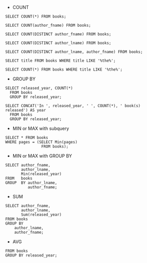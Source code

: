 - COUNT

`SELECT COUNT(*) FROM books;`

`SELECT COUNT(author_fname) FROM books;`

`SELECT COUNT(DISTINCT author_fname) FROM books;`

`SELECT COUNT(DISTINCT author_lname) FROM books;`

`SELECT COUNT(DISTINCT author_lname, author_fname) FROM books;`

`SELECT title FROM books WHERE title LIKE '%the%';`

`SELECT COUNT(*) FROM books WHERE title LIKE '%the%';`

- GROUP BY

```
SELECT released_year, COUNT(*) 
  FROM books 
  GROUP BY released_year;
```

```
SELECT CONCAT('In ', released_year, ' ', COUNT(*), ' book(s) released') AS year 
  FROM books 
  GROUP BY released_year;
```

- MIN or MAX with subquery

```
SELECT * FROM books 
WHERE pages = (SELECT Min(pages) 
                FROM books);
```

- MIN or MAX with GROUP BY

```
SELECT author_fname, 
       author_lname, 
       Min(released_year) 
FROM   books 
GROUP  BY author_lname, 
          author_fname;
```

- SUM

```
SELECT author_fname,
       author_lname,
       Sum(released_year)
FROM books
GROUP BY
    author_lname,
    author_fname;
```

- AVG

```SELECT released_year, AVG(stock_quantity) 
FROM books 
GROUP BY released_year;
```
